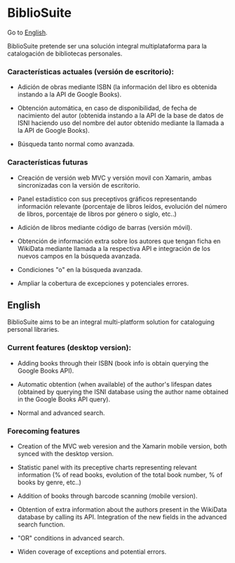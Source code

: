 # BiblioSuite

Go to [English](#english).

BiblioSuite pretende ser una solución integral multiplataforma para la catalogación de bibliotecas personales.

### Características actuales (versión de escritorio):

+ Adición de obras mediante ISBN (la información del libro es obtenida instando a la API de Google Books).

+ Obtención automática, en caso de disponibilidad, de fecha de nacimiento del autor (obtenida instando a la API de la base de datos de ISNI haciendo uso del nombre del autor obtenido mediante la llamada a la API de Google Books).

+ Búsqueda tanto normal como avanzada.

### Características futuras

+ Creación de versión web MVC y versión movil con Xamarin, ambas sincronizadas con la versión de escritorio.

+ Panel estadístico con sus preceptivos gráficos representando información relevante (porcentaje de libros leídos, evolución del número de libros, porcentaje de libros por género o siglo, etc..)

+ Adición de libros mediante código de barras (versión móvil).

+ Obtención de información extra sobre los autores que tengan ficha en WikiData mediante llamada a la respectiva API e integración de los nuevos campos en la búsqueda avanzada.

+ Condiciones "o" en la búsqueda avanzada.

+ Ampliar la cobertura de excepciones y potenciales errores.


## English

BiblioSuite aims to be an integral multi-platform solution for cataloguing personal libraries.

### Current features (desktop version):

+ Adding books through their ISBN (book info is obtain querying the Google Books API).

+ Automatic obtention (when available) of the author's lifespan dates (obtained by querying the ISNI database using the author name obtained in the Google Books API query).

+ Normal and advanced search.

### Forecoming features

+ Creation of the MVC web veresion and the Xamarin mobile version, both synced with the desktop version.

+ Statistic panel with its preceptive charts representing relevant information (% of read books, evolution of the total book number, % of books by genre, etc..)

+ Addition of books through barcode scanning (mobile version).

+ Obtention of extra information about the authors present in the WikiData database by calling its API. Integration of the new fields in the advanced search function.

+ "OR" conditions in advanced search.

+ Widen coverage of exceptions and potential errors.

